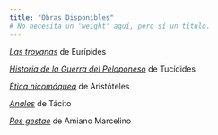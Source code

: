 ```yaml
---
title: "Obras Disponibles"
# No necesita un 'weight' aquí, pero sí un título.
---
```



<div class="intro-right">
<div class="intro-right">
  <p><a href="troyanas-euripides"><em>Las troyanas</em></a> de Eurípides</p>
  <p><a href="guerra-del-peloponeso/"><em>Historia de la Guerra del Peloponeso</em></a> de Tucídides</p>
  <p><a href="etica-nicomaquea"><em>Ética nicomáquea</em></a> de Aristóteles</p>
  <p><a href="anales-de-tacito/"><em>Anales</em></a> de Tácito</p>
  <p><a href="res-gestae/"><em>Res gestae</em></a> de Amiano Marcelino</p>
</div>
</div>
